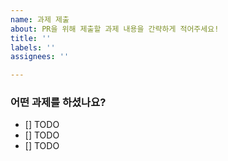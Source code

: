 ```yaml
---
name: 과제 제출
about: PR을 위해 제출할 과제 내용을 간략하게 적어주세요!
title: ''
labels: ''
assignees: ''

---
```


### 어떤 과제를 하셨나요?
- [] TODO
- [] TODO
- [] TODO

